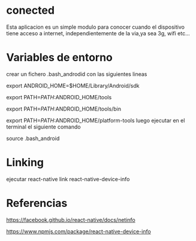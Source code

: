 # conected
Esta aplicacion es un simple modulo para conocer cuando el dispositivo tiene acceso a internet, independientemente de la via,ya sea 3g, wifi etc...
# Variables de entorno
crear un fichero .bash_androdid con las siguientes lineas

export ANDROID_HOME=$HOME/Library/Android/sdk

export PATH=$PATH:$ANDROID_HOME/tools

export PATH=$PATH:$ANDROID_HOME/tools/bin

export PATH=$PATH:$ANDROID_HOME/platform-tools
luego ejecutar en el terminal el siguiente comando

source .bash_android

# Linking 
ejecutar react-native link react-native-device-info

# Referencias
https://facebook.github.io/react-native/docs/netinfo

https://www.npmjs.com/package/react-native-device-info
